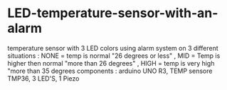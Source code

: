 # LED-temperature-sensor-with-an-alarm
temperature sensor with 3 LED colors using alarm system on 3 different situations : NONE = temp is normal "26 degrees or less" , MID = Temp is higher then normal "more than 26 degrees" , HIGH = temp is very high "more than 35 degrees
components : arduino UNO R3, TEMP sensore TMP36, 3 LED'S, 1 Piezo
